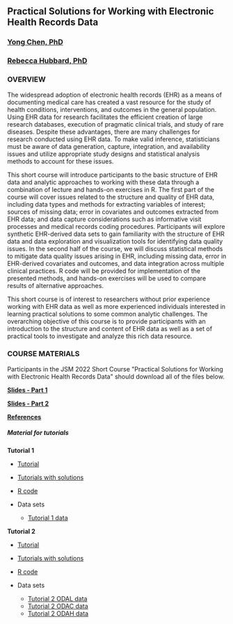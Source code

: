 ## Practical Solutions for Working with Electronic Health Records Data
### [Yong Chen, PhD](https://penncil.med.upenn.edu)
### [Rebecca Hubbard, PhD](https://www.med.upenn.edu/ehr-stats)

### OVERVIEW

The widespread adoption of electronic health records (EHR) as a means of documenting medical care has created a vast resource for the study of health conditions, interventions, and outcomes in the general population. Using EHR data for research facilitates the efficient creation of large research databases, execution of pragmatic clinical trials, and study of rare diseases. Despite these advantages, there are many challenges for research conducted using EHR data. To make valid inference, statisticians must be aware of data generation, capture, integration, and availability issues and utilize appropriate study designs and statistical analysis methods to account for these issues. 

This short course will introduce participants to the basic structure of EHR data and analytic approaches to working with these data through a combination of lecture and hands-on exercises in R. The first part of the course will cover issues related to the structure and quality of EHR data, including data types and methods for extracting variables of interest; sources of missing data; error in covariates and outcomes extracted from EHR data; and data capture considerations such as informative visit processes and medical records coding procedures. Participants will explore synthetic EHR-derived data sets to gain familiarity with the structure of EHR data and data exploration and visualization tools for identifying data quality issues. In the second half of the course, we will discuss statistical methods to mitigate data quality issues arising in EHR, including missing data, error in EHR-derived covariates and outcomes, and data integration across multiple clinical practices. R code will be provided for implementation of the presented methods, and hands-on exercises will be used to compare results of alternative approaches. 

This short course is of interest to researchers without prior experience working with EHR data as well as more experienced individuals interested in learning practical solutions to some common analytic challenges. The overarching objective of this course is to provide participants with an introduction to the structure and content of EHR data as well as a set of practical tools to investigate and analyze this rich data resource.
### COURSE MATERIALS


Participants in the JSM 2022 Short Course "Practical Solutions for Working with Electronic Health Records Data" should download all of the files below.

**[Slides - Part 1](JSM_Short_Course_2022_part1.pdf)**

**[Slides - Part 2](JSM_Short_Course_2022_part2.pdf)**

**[References](JSM_Short_Course_References.pdf)**

##### Material for tutorials

**Tutorial 1**

* [Tutorial](JSM_ShortCourse_Tutorial1.html)

* [Tutorials with solutions](JSM_ShortCourse_Tutorial1_Solutions.html)

* [R code](JSM_ShortCourse_Tutorial1_Code.R)

* Data sets
  * [Tutorial 1 data](/data/tutorial1.csv) 

**Tutorial 2**

* [Tutorial](JSM_ShortCourse_Tutorial2.html)

* [Tutorials with solutions](JSM_ShortCourse_Tutorial2_Solutions.html)

* [R code](JSM_ShortCourse_Tutorial2_Code.R)

* Data sets
  * [Tutorial 2 ODAL data](/data/case3_ODAL.csv) 
  * [Tutorial 2 ODAC data](/data/case3_ODAC.csv)
  * [Tutorial 2 ODAH data](/data/case3_ODAH.csv)
